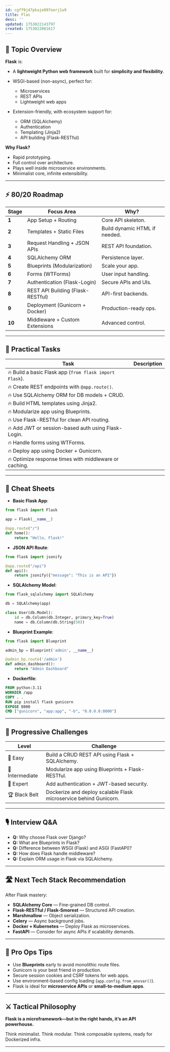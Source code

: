 ```yaml
---
id: cgff9j47pkaje097oorj1u9
title: Flas
desc: ''
updated: 1753022143797
created: 1753022001617
---
```


## 📌 Topic Overview

**Flask** is:

* A **lightweight Python web framework** built for **simplicity and flexibility**.
* WSGI-based (non-async), perfect for:

  * Microservices
  * REST APIs
  * Lightweight web apps
* Extension-friendly, with ecosystem support for:

  * ORM (SQLAlchemy)
  * Authentication
  * Templating (Jinja2)
  * API building (Flask-RESTful)

**Why Flask?**

* Rapid prototyping.
* Full control over architecture.
* Plays well inside microservice environments.
* Minimalist core, infinite extensibility.

---

## ⚡ 80/20 Roadmap

| Stage  | Focus Area                        | Why?                          |
| ------ | --------------------------------- | ----------------------------- |
| **1**  | App Setup + Routing               | Core API skeleton.            |
| **2**  | Templates + Static Files          | Build dynamic HTML if needed. |
| **3**  | Request Handling + JSON APIs      | REST API foundation.          |
| **4**  | SQLAlchemy ORM                    | Persistence layer.            |
| **5**  | Blueprints (Modularization)       | Scale your app.               |
| **6**  | Forms (WTForms)                   | User input handling.          |
| **7**  | Authentication (Flask-Login)      | Secure APIs and UIs.          |
| **8**  | REST API Building (Flask-RESTful) | API-first backends.           |
| **9**  | Deployment (Gunicorn + Docker)    | Production-ready ops.         |
| **10** | Middleware + Custom Extensions    | Advanced control.             |

---

## 🚀 Practical Tasks

| Task                                                    | Description |
| ------------------------------------------------------- | ----------- |
| 🔥 Build a basic Flask app (`from flask import Flask`). |             |
| 🔥 Create REST endpoints with `@app.route()`.           |             |
| 🔥 Use SQLAlchemy ORM for DB models + CRUD.             |             |
| 🔥 Build HTML templates using Jinja2.                   |             |
| 🔥 Modularize app using Blueprints.                     |             |
| 🔥 Use Flask-RESTful for clean API routing.             |             |
| 🔥 Add JWT or session-based auth using Flask-Login.     |             |
| 🔥 Handle forms using WTForms.                          |             |
| 🔥 Deploy app using Docker + Gunicorn.                  |             |
| 🔥 Optimize response times with middleware or caching.  |             |

---

## 🧾 Cheat Sheets

* **Basic Flask App**:

```python
from flask import Flask

app = Flask(__name__)

@app.route("/")
def home():
    return "Hello, Flask!"
```

* **JSON API Route**:

```python
from flask import jsonify

@app.route("/api")
def api():
    return jsonify({"message": "This is an API"})
```

* **SQLAlchemy Model**:

```python
from flask_sqlalchemy import SQLAlchemy

db = SQLAlchemy(app)

class User(db.Model):
    id = db.Column(db.Integer, primary_key=True)
    name = db.Column(db.String(50))
```

* **Blueprint Example**:

```python
from flask import Blueprint

admin_bp = Blueprint('admin', __name__)

@admin_bp.route('/admin')
def admin_dashboard():
    return "Admin Dashboard"
```

* **Dockerfile**:

```Dockerfile
FROM python:3.11
WORKDIR /app
COPY . .
RUN pip install flask gunicorn
EXPOSE 8000
CMD ["gunicorn", "app:app", "-b", "0.0.0.0:8000"]
```

---

## 🎯 Progressive Challenges

| Level           | Challenge                                                         |
| --------------- | ----------------------------------------------------------------- |
| 🥉 Easy         | Build a CRUD REST API using Flask + SQLAlchemy.                   |
| 🥈 Intermediate | Modularize app using Blueprints + Flask-RESTful.                  |
| 🥇 Expert       | Add authentication + JWT-based security.                          |
| 🏆 Black Belt   | Dockerize and deploy scalable Flask microservice behind Gunicorn. |

---

## 🎙️ Interview Q\&A

* **Q:** Why choose Flask over Django?
* **Q:** What are Blueprints in Flask?
* **Q:** Difference between WSGI (Flask) and ASGI (FastAPI)?
* **Q:** How does Flask handle middleware?
* **Q:** Explain ORM usage in Flask via SQLAlchemy.

---

## 🛣️ Next Tech Stack Recommendation

After Flask mastery:

* **SQLAlchemy Core** — Fine-grained DB control.
* **Flask-RESTful / Flask-Smorest** — Structured API creation.
* **Marshmallow** — Object serialization.
* **Celery** — Async background jobs.
* **Docker + Kubernetes** — Deploy Flask as microservices.
* **FastAPI** — Consider for async APIs if scalability demands.

---

## 🎩 Pro Ops Tips

* Use **Blueprints** early to avoid monolithic route files.
* Gunicorn is your best friend in production.
* Secure session cookies and CSRF tokens for web apps.
* Use environment-based config loading (`app.config.from_envvar()`).
* Flask is ideal for **microservice APIs** or **small-to-medium apps**.

---

## ⚔️ Tactical Philosophy

**Flask is a microframework—but in the right hands, it’s an API powerhouse.**

Think minimalist. Think modular. Think composable systems, ready for Dockerized infra.

---
